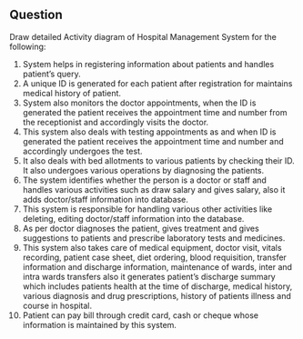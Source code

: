 ## Question
Draw detailed Activity diagram of Hospital Management System for the following:
1. System helps in registering information about patients and handles patient’s query. 
2. A unique ID is generated for each patient after registration for maintains medical history of patient. 
3. System also monitors the doctor appointments, when the ID is generated the patient receives the appointment time and number from the receptionist and accordingly visits the doctor. 
4. This system also deals with testing appointments as and when ID is generated the patient receives the appointment time and number and accordingly undergoes the test. 
5. It also deals with bed allotments to various patients by checking their ID. It also undergoes various operations by diagnosing the patients. 
6. The system identifies whether the person is a doctor or staff and handles various activities such as draw salary and gives salary, also it adds doctor/staff information into database. 
7. This system is responsible for handling various other activities like deleting, editing doctor/staff information into the database. 
8. As per doctor diagnoses the patient, gives treatment and gives suggestions to patients and prescribe laboratory tests and medicines. 
9. This system also takes care of medical equipment, doctor visit, vitals recording, patient case sheet, diet ordering, blood requisition, transfer information and discharge information, maintenance of wards, inter and intra wards transfers also it generates patient’s discharge summary which includes patients health at the time of discharge, medical history, various diagnosis and drug prescriptions, history of patients illness and course in hospital. 
10. Patient can pay bill through credit card, cash or cheque whose information is maintained by this system.
